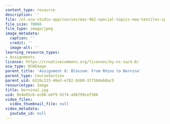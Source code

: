 ```yaml
---
content_type: resource
description: ''
file: /ol-ocw-studio-app/courses/mas-962-special-topics-new-textiles-spring-2010/9e4e85c6ec88e6f99274a9b799cef366_bernina1.jpg
file_size: 78066
file_type: image/jpeg
image_metadata:
  caption: ''
  credit: ''
  image-alt: ''
learning_resource_types:
- Assignments
license: https://creativecommons.org/licenses/by-nc-sa/4.0/
ocw_type: OCWImage
parent_title: 'Assignment 8: Blossom: From Rhino to Bernina'
parent_type: CourseSection
parent_uid: 6326c223-46e3-e782-b580-37758deb8ac5
resourcetype: Image
title: bernina1.jpg
uid: 9e4e85c6-ec88-e6f9-9274-a9b799cef366
video_files:
  video_thumbnail_file: null
video_metadata:
  youtube_id: null
---
```

